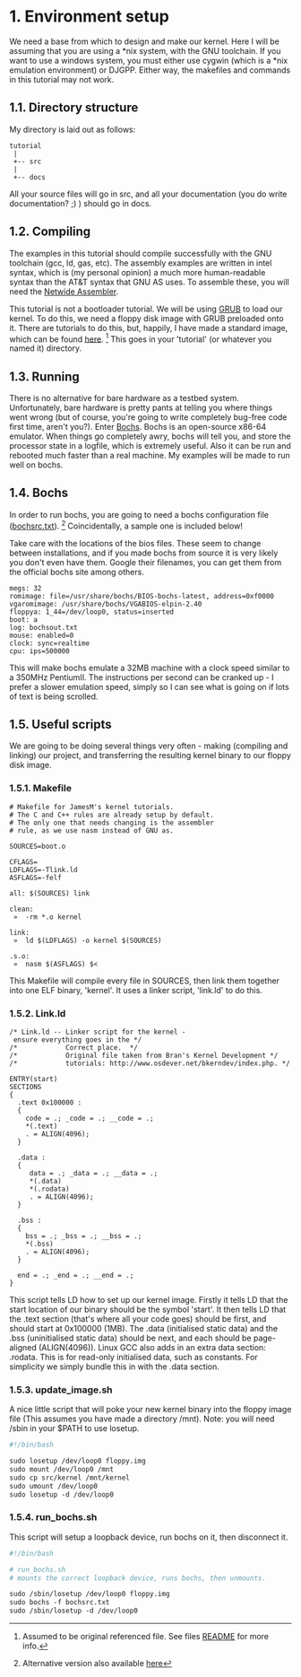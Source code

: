 # 1. Environment setup
We need a base from which to design and make our kernel. Here I will be assuming that you are using a *nix system, with the GNU toolchain. If you want to use a windows system, you must either use cygwin (which is a *nix emulation environment) or DJGPP. Either way, the makefiles and commands in this tutorial may not work.

## 1.1. Directory structure
My directory is laid out as follows:
```
tutorial
 |
 +-- src
 |
 +-- docs
```
All your source files will go in src, and all your documentation (you do write documentation? ;) ) should go in docs.

## 1.2. Compiling
The examples in this tutorial should compile successfully with the GNU toolchain (gcc, ld, gas, etc). The assembly examples are written in intel syntax, which is (my personal opinion) a much more human-readable syntax than the AT&T syntax that GNU AS uses. To assemble these, you will need the [Netwide Assembler](https://www.nasm.us/).

This tutorial is not a bootloader tutorial. We will be using [GRUB](https://www.gnu.org/software/grub/) to load our kernel. To do this, we need a floppy disk image with GRUB preloaded onto it. There are tutorials to do this, but, happily, I have made a standard image, which can be found [here](https://github.com/Exclavia/Kernel-Dev/blob/main/files/floppy.img). [^1] This goes in your 'tutorial' (or whatever you named it) directory.

## 1.3. Running
There is no alternative for bare hardware as a testbed system. Unfortunately, bare hardware is pretty pants at telling you where things went wrong (but of course, you're going to write completely bug-free code first time, aren't you?). Enter [Bochs](https://bochs.sourceforge.io/). Bochs is an open-source x86-64 emulator. When things go completely awry, bochs will tell you, and store the processor state in a logfile, which is extremely useful. Also it can be run and rebooted much faster than a real machine. My examples will be made to run well on bochs.

## 1.4. Bochs
In order to run bochs, you are going to need a bochs configuration file ([bochsrc.txt](https://github.com/Exclavia/Kernel-Dev/blob/main/files/bochsrc.txt)). [^2] Coincidentally, a sample one is included below!

Take care with the locations of the bios files. These seem to change between installations, and if you made bochs from source it is very likely you don't even have them. Google their filenames, you can get them from the official bochs site among others.
```
megs: 32
romimage: file=/usr/share/bochs/BIOS-bochs-latest, address=0xf0000
vgaromimage: /usr/share/bochs/VGABIOS-elpin-2.40
floppya: 1_44=/dev/loop0, status=inserted
boot: a
log: bochsout.txt
mouse: enabled=0
clock: sync=realtime
cpu: ips=500000
```
This will make bochs emulate a 32MB machine with a clock speed similar to a 350MHz PentiumII. The instructions per second can be cranked up - I prefer a slower emulation speed, simply so I can see what is going on if lots of text is being scrolled.

## 1.5. Useful scripts
We are going to be doing several things very often - making (compiling and linking) our project, and transferring the resulting kernel binary to our floppy disk image.
### 1.5.1. Makefile
```
# Makefile for JamesM's kernel tutorials.
# The C and C++ rules are already setup by default.
# The only one that needs changing is the assembler
# rule, as we use nasm instead of GNU as.

SOURCES=boot.o

CFLAGS=
LDFLAGS=-Tlink.ld
ASFLAGS=-felf

all: $(SOURCES) link 

clean:
 »  -rm *.o kernel

link:
 »  ld $(LDFLAGS) -o kernel $(SOURCES)

.s.o:
 »  nasm $(ASFLAGS) $<
```
This Makefile will compile every file in SOURCES, then link them together into one ELF binary, 'kernel'. It uses a linker script, 'link.ld' to do this.
### 1.5.2. Link.ld
```
/* Link.ld -- Linker script for the kernel - ensure everything goes in the */
/*            Correct place.  */
/*            Original file taken from Bran's Kernel Development */
/*            tutorials: http://www.osdever.net/bkerndev/index.php. */

ENTRY(start)
SECTIONS
{
  .text 0x100000 :
  {
    code = .; _code = .; __code = .;
    *(.text)
    . = ALIGN(4096);
  }

  .data :
  {
     data = .; _data = .; __data = .;
     *(.data)
     *(.rodata)
     . = ALIGN(4096);
  }

  .bss :
  {
    bss = .; _bss = .; __bss = .;
    *(.bss)
    . = ALIGN(4096);
  }

  end = .; _end = .; __end = .;
}
```
This script tells LD how to set up our kernel image. Firstly it tells LD that the start location of our binary should be the symbol 'start'. It then tells LD that the .text section (that's where all your code goes) should be first, and should start at 0x100000 (1MB). The .data (initialised static data) and the .bss (uninitialised static data) should be next, and each should be page-aligned (ALIGN(4096)). Linux GCC also adds in an extra data section: .rodata. This is for read-only initialised data, such as constants. For simplicity we simply bundle this in with the .data section.

### 1.5.3. update_image.sh
A nice little script that will poke your new kernel binary into the floppy image file (This assumes you have made a directory /mnt). Note: you will need /sbin in your $PATH to use losetup.
```sh
#!/bin/bash

sudo losetup /dev/loop0 floppy.img
sudo mount /dev/loop0 /mnt
sudo cp src/kernel /mnt/kernel
sudo umount /dev/loop0
sudo losetup -d /dev/loop0
```
### 1.5.4. run_bochs.sh
This script will setup a loopback device, run bochs on it, then disconnect it.
```sh
#!/bin/bash

# run_bochs.sh
# mounts the correct loopback device, runs bochs, then unmounts.

sudo /sbin/losetup /dev/loop0 floppy.img
sudo bochs -f bochsrc.txt
sudo /sbin/losetup -d /dev/loop0
```

[^1]: Assumed to be original referenced file. See files [README](https://github.com/Exclavia/Kernel-Dev/blob/main/files/README.md) for more info.
[^2]: Alternative version also available [here](https://github.com/Exclavia/Kernel-Dev/blob/main/files/alt/)
